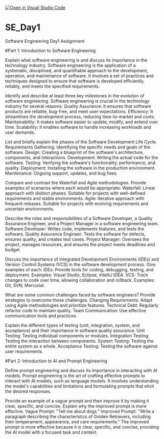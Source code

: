 [![Open in Visual Studio Code](https://classroom.github.com/assets/open-in-vscode-2e0aaae1b6195c2367325f4f02e2d04e9abb55f0b24a779b69b11b9e10269abc.svg)](https://classroom.github.com/online_ide?assignment_repo_id=15569151&assignment_repo_type=AssignmentRepo)
# SE_Day1
Software Engineering Day1 Assignment

#Part 1: Introduction to Software Engineering

Explain what software engineering is and discuss its importance in the technology industry.
 Software engineering is the application of a systematic, disciplined, and quantifiable approach to the development, operation, and 
 maintenance of software. It involves a set of practices and techniques designed to ensure that software is developed efficiently, 
 reliably, and meets the specified requirements.

Identify and describe at least three key milestones in the evolution of software engineering.
Software engineering is crucial in the technology industry for several reasons:
Quality Assurance: It ensures that software products are reliable, bug-free, and meet user expectations.
Efficiency: It streamlines the development process, reducing time-to-market and costs.
Maintainability: It makes software easier to update, modify, and extend over time.
Scalability: It enables software to handle increasing workloads and user demands.


List and briefly explain the phases of the Software Development Life Cycle.
Requirements Gathering: Identifying the specific needs and goals of the software.
Design: Creating a blueprint of the software's architecture, components, and interactions.
Development: Writing the actual code for the software.
Testing: Verifying the software's functionality, performance, and quality.
Deployment: Installing the software in the production environment.
Maintenance: Ongoing support, updates, and bug fixes.

Compare and contrast the Waterfall and Agile methodologies. Provide examples of scenarios where each would be appropriate.
Waterfall: Linear approach with distinct phases. Suitable for projects with well-defined requirements and stable environments.
Agile: Iterative approach with frequent releases. Suitable for projects with evolving requirements and uncertain environments.

Describe the roles and responsibilities of a Software Developer, a Quality Assurance Engineer, and a Project Manager in a software engineering team.
Software Developer: Writes code, implements features, and tests the software.
Quality Assurance Engineer: Tests the software for defects, ensures quality, and creates test cases.
Project Manager: Oversees the project, manages resources, and ensures the project meets deadlines and budget.

Discuss the importance of Integrated Development Environments (IDEs) and Version Control Systems (VCS) in the software development process. Give examples of each.
IDEs: Provide tools for coding, debugging, testing, and deployment. Examples: Visual Studio, Eclipse, IntelliJ IDEA.
VCS: Track changes to code over time, allowing collaboration and rollback. Examples: Git, SVN, Mercurial.

What are some common challenges faced by software engineers? Provide strategies to overcome these challenges.
Changing Requirements: Adapt using Agile methodologies and prioritize features.
Technical Debt: Regularly refactor code to maintain quality.
Team Communication: Use effective communication tools and practices.

Explain the different types of testing (unit, integration, system, and acceptance) and their importance in software quality assurance.
Unit Testing: Testing individual components or modules.
Integration Testing: Testing the interaction between components.
System Testing: Testing the entire system as a whole.
Acceptance Testing: Testing the software against user requirements.

#Part 2: Introduction to AI and Prompt Engineering


Define prompt engineering and discuss its importance in interacting with AI models.
Prompt engineering is the art of crafting effective prompts to interact with AI models, such as language models. It involves understanding the model's capabilities and limitations and formulating prompts that elicit the desired responses.

Provide an example of a vague prompt and then improve it by making it clear, specific, and concise. Explain why the improved prompt is more effective.
Vague Prompt: "Tell me about dogs."
Improved Prompt: "Write a paragraph describing the characteristics of Golden Retrievers, including their temperament, appearance, and care requirements."
The improved prompt is more effective because it is clear, specific, and concise, providing the AI model with a focused task and context.
